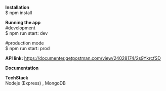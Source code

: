 **Installation** <br>
  $ npm install <br>

**Running the app**<br>
#development  <br>
$ npm run start: dev <br>

#production mode  <br>
$ npm run start: prod <br>

**API link:** 
https://documenter.getpostman.com/view/24028174/2s9YkrcfSD

**Documentation**





**TechStack** <br>
Nodejs (Express) , MongoDB 
